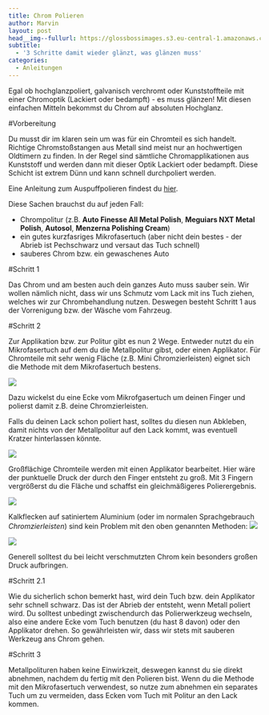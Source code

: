 ```yaml
---
title: Chrom Polieren
author: Marvin
layout: post
head__img--fullurl: https://glossbossimages.s3.eu-central-1.amazonaws.com/marvin/chrompolieren/P1020893.JPG
subtitle:
  - '3 Schritte damit wieder glänzt, was glänzen muss'
categories:
  - Anleitungen
---
```

Egal ob hochglanzpoliert, galvanisch verchromt oder Kunststoffteile mit einer Chromoptik (Lackiert oder bedampft) - es muss glänzen!
Mit diesen einfachen Mitteln bekommst du Chrom auf absoluten Hochglanz. 

#Vorbereitung

Du musst dir im klaren sein um was für ein Chromteil es sich handelt. Richtige Chromstoßstangen aus Metall sind meist nur an hochwertigen Oldtimern zu finden. In der Regel sind sämtliche Chromapplikationen aus Kunststoff und werden dann mit dieser Optik Lackiert oder bedampft. Diese Schicht ist extrem Dünn und kann schnell durchpoliert werden.

Eine Anleitung zum Auspuffpolieren findest du [hier](/anleitungen/auspuffendrohre-polieren/).

Diese Sachen brauchst du auf jeden Fall:

* Chrompolitur (z.B. **Auto Finesse All Metal Polish**, **Meguiars NXT Metal Polish**, **Autosol**, **Menzerna Polishing Cream**)
* ein gutes kurzfasriges Mikrofasertuch (aber nicht dein bestes - der Abrieb ist Pechschwarz und versaut das Tuch schnell)
* sauberes Chrom bzw. ein gewaschenes Auto

#Schritt 1

Das Chrom und am besten auch dein ganzes Auto muss sauber sein. Wir wollen nämlich nicht, dass wir uns Schmutz vom Lack mit ins Tuch ziehen, welches wir zur Chrombehandlung nutzen. Deswegen besteht Schritt 1 aus der Vorrenigung bzw. der Wäsche vom Fahrzeug.

#Schritt 2

Zur Applikation bzw. zur Politur gibt es nun 2 Wege. Entweder nutzt du ein Mikrofasertuch auf dem du die Metallpolitur gibst, oder einen Applikator. 
Für Chromteile mit sehr wenig Fläche (z.B. Mini Chromzierleisten) eignet sich die Methode mit dem Mikrofasertuch bestens. 

![](https://glossbossimages.s3.eu-central-1.amazonaws.com/marvin/chrompolieren/P1020892.JPG)

Dazu wickelst du eine Ecke vom Mikrofgasertuch um deinen Finger und polierst damit z.B. deine Chromzierleisten.

Falls du deinen Lack schon poliert hast, solltes du diesen nun Abkleben, damit nichts von der Metallpolitur auf den Lack kommt, was eventuell Kratzer hinterlassen könnte.

![](https://glossbossimages.s3.eu-central-1.amazonaws.com/marvin/chrompolieren/P1020893.JPG)

Großflächige Chromteile werden mit einen Applikator bearbeitet. Hier wäre der punktuelle Druck der durch den Finger entsteht zu groß. Mit 3 Fingern vergrößerst du die Fläche und schaffst ein gleichmäßigeres Polierergebnis.

![](https://glossbossimages.s3.eu-central-1.amazonaws.com/marvin/chrompolieren/P1020894.JPG)

Kalkflecken auf satiniertem Aluminium (oder im normalen Sprachgebrauch *Chromzierleisten*) sind kein Problem mit den oben genannten Methoden:
![](https://glossbossimages.s3.eu-central-1.amazonaws.com/jones/berichte/porsche_macan/A033.jpg)

![](https://glossbossimages.s3.eu-central-1.amazonaws.com/jones/berichte/porsche_macan/A034.jpg)

Generell solltest du bei leicht verschmutzten Chrom kein besonders großen Druck aufbringen. 

#Schritt 2.1

Wie du sicherlich schon bemerkt hast, wird dein Tuch bzw. dein Applikator sehr schnell schwarz. Das ist der Abrieb der entsteht, wenn Metall poliert wird. Du solltest unbedingt zwischendurch das Polierwerkzeug wechseln, also eine andere Ecke vom Tuch benutzen (du hast 8 davon) oder den Applikator drehen. So gewährleisten wir, dass wir stets mit sauberen Werkzeug ans Chrom gehen. 

#Schritt 3

Metallpolituren haben keine Einwirkzeit, deswegen kannst du sie direkt abnehmen, nachdem du fertig mit den Polieren bist. Wenn du die Methode mit den Mikrofasertuch verwendest, so nutze zum abnehmen ein separates Tuch um zu vermeiden, dass Ecken vom Tuch mit Politur an den Lack kommen.
